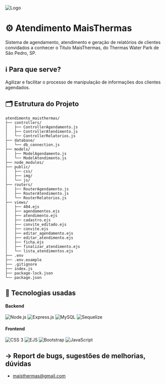 ![Logo](https://camo.githubusercontent.com/98dbdac1e8d20ba9fe3f517753c6085c841119342ce52f0397404fee758eddec/68747470733a2f2f6174656e64696d656e746f2d6d616973746865726d61732e6f6e72656e6465722e636f6d2f696d672f6d616973546865726d61732e706e67)

# ⚙️ Atendimento MaisThermas
Sistema de agendamento, atendimento e geração de relatórios de clientes convidados a conhecer o Título MaisThermas, do Thermas Water Park de São Pedro, SP.

## ℹ️ Para que serve?
Agilizar e facilitar o processo de manipulação de informações dos clientes agendados.
## 🗂️ Estrutura do Projeto
```
atendimento_maisthermas/
├── controllers/
│   ├── ControllerAgendamento.js
│   ├── ControllerAtendimento.js
│   └── ControllerRelatorios.js
├── database/
│   └── db_connection.js
├── models/
│   ├── ModelAgendamento.js
│   └── ModelAtendimento.js
├── node_modules/
├── public/
│   ├── css/
│   ├── img/
│   └── js/
├── routers/
│   ├── RouterAgendamento.js
│   ├── RouterAtendimento.js
│   └── RouterRelatorios.js
├── views/
│   ├── 404.ejs
│   ├── agendamentos.ejs
│   ├── atendimento.ejs
│   ├── cadastro.ejs
│   ├── convite_editado.ejs
│   ├── convite.ejs
│   ├── editar_agendamento.ejs
│   ├── editar_atendimento.ejs
│   ├── ficha.ejs
│   ├── finalizar_atendimento.ejs
│   └── lista_atendimentos.ejs
├── .env
├── .env.example
├── .gitignore
├── index.js
├── package-lock.json
└── package.json
``` 
## 🧩 Tecnologias usadas

#### Backend  
![Node.js](https://img.shields.io/badge/Node.js-339933?style=flat&logo=nodedotjs&logoColor=white)
![Express.js](https://img.shields.io/badge/Express.js-000000?style=flat&logo=express&logoColor=white)
![MySQL](https://img.shields.io/badge/MySQL-4479A1?style=flat&logo=mysql&logoColor=white)
![Sequelize](https://img.shields.io/badge/Sequelize-52B0E7?style=flat&logo=sequelize&logoColor=white)

#### Frontend 
![CSS 3](https://img.shields.io/badge/CSS3-1572B6?style=flat&logo=css3&logoColor=white)
![EJS](https://img.shields.io/badge/EJS-F7DF1E?style=flat&logo=javascript&logoColor=black)
![Bootstrap](https://img.shields.io/badge/Bootstrap-7952B3?style=flat&logo=bootstrap&logoColor=white)
![JavaScript](https://img.shields.io/badge/JavaScript-F7DF1E?style=flat&logo=javascript&logoColor=black)


## → Report de bugs, sugestões de melhorias, dúvidas
- maisthermas@gmail.com

